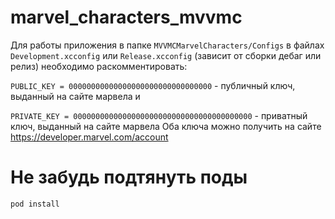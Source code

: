 # marvel_characters_mvvmc

Для работы приложения в папке `MVVMCMarvelCharacters/Configs`
в файлах `Development.xcconfig` или `Release.xcconfig` (зависит от сборки дебаг или релиз) необходимо раскомментировать: 

`PUBLIC_KEY = 00000000000000000000000000000000` - публичный ключ, выданный на сайте марвела
и 

`PRIVATE_KEY = 0000000000000000000000000000000000000000` - приватный ключ, выданный на сайте марвела
Оба ключа можно получить на сайте https://developer.marvel.com/account
# Не забудь подтянуть поды
`pod install`
